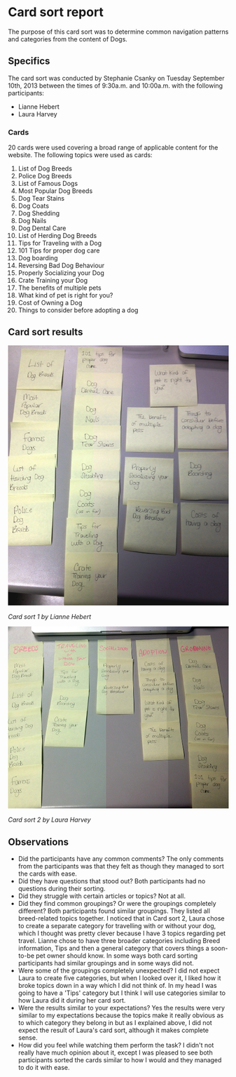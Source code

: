 # Card sort report

The purpose of this card sort was to determine common navigation patterns and categories from the content of Dogs.

## Specifics

The card sort was conducted by Stephanie Csanky on Tuesday September 10th, 2013 between the times of 9:30a.m. and 10:00a.m. with the following participants:

- Lianne Hebert
- Laura Harvey

### Cards

20 cards were used covering a broad range of applicable content for the website. The following topics were used as cards:

1. List of Dog Breeds
2. Police Dog Breeds
3. List of Famous Dogs
4. Most Popular Dog Breeds
5. Dog Tear Stains
6. Dog Coats
7. Dog Shedding
8. Dog Nails
9. Dog Dental Care
10. List of Herding Dog Breeds
11. Tips for Traveling with a Dog
12. 101 Tips for proper dog care
13. Dog boarding
14. Reversing Bad Dog Behaviour
15. Properly Socializing your Dog
16. Crate Training your Dog
17. The benefits of multiple pets
18. What kind of pet is right for you?
19. Cost of Owning a Dog
20. Things to consider before adopting a dog

## Card sort results

![Card sort 1 results](card-sort-1.jpg)

*Card sort 1 by Lianne Hebert*

![Card sort 2 results](card-sort-2.jpg)

*Card sort 2 by Laura Harvey*

## Observations

- Did the participants have any common comments? The only comments from the participants was that they felt as though they managed to sort the cards with ease.
- Did they have questions that stood out? Both participants had no questions during their sorting.
- Did they struggle with certain articles or topics? Not at all.
- Did they find common groupings? Or were the groupings completely different? Both participants found similar groupings. They listed all breed-related topics together. I noticed that in Card sort 2, Laura chose to create a separate category for travelling with or without your dog, which I thought was pretty clever because I have 3 topics regarding pet travel. Lianne chose to have three broader categories including Breed information, Tips and then a general category that covers things a soon-to-be pet owner should know. In some ways both card sorting participants had similar groupings and in some ways did not.
- Were some of the groupings completely unexpected? I did not expect Laura to create five categories, but when I looked over it, I liked how it broke topics down in a way which I did not think of. In my head I was going to have a 'Tips' category but I think I will use categories similar to how Laura did it during her card sort.
- Were the results similar to your expectations? Yes the results were very similar to my expectations because the topics make it really obvious as to which category they belong in but as I explained above, I did not expect the result of Laura's card sort, although it makes complete sense.
- How did you feel while watching them perform the task? I didn't not really have much opinion about it, except I was pleased to see both participants sorted the cards similar to how I would and they managed to do it with ease.